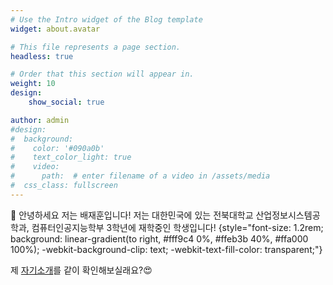 ```yaml
---
# Use the Intro widget of the Blog template
widget: about.avatar

# This file represents a page section.
headless: true

# Order that this section will appear in.
weight: 10
design:
    show_social: true

author: admin
#design:
#  background:
#    color: '#090a0b'
#    text_color_light: true
#    video:
#      path:  # enter filename of a video in /assets/media
#  css_class: fullscreen
---
```


👋 안녕하세요 저는 배재훈입니다! 저는 대한민국에 있는 전북대학교 산업정보시스템공학과, 컴퓨터인공지능학부 3학년에 재학중인 학생입니다!
{style="font-size: 1.2rem; background: linear-gradient(to right, #fff9c4 0%, #ffeb3b 40%, #ffa000 100%); -webkit-background-clip: text; -webkit-text-fill-color: transparent;"}

제 [자기소개](/ko/about)를 같이 확인해보실래요?😍
